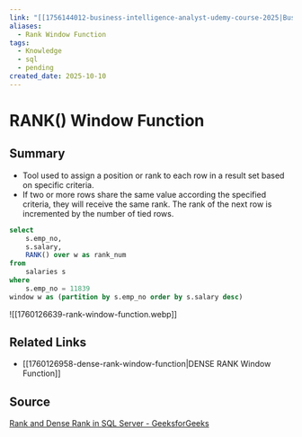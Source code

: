 ```yaml
---
link: "[[1756144012-business-intelligence-analyst-udemy-course-2025|Business Intelligence Analyst Udemy Course 2025]]"
aliases:
  - Rank Window Function
tags:
  - Knowledge
  - sql
  - pending
created_date: 2025-10-10
---
```

# RANK() Window Function
## Summary
- Tool used to assign a position or rank to each row in a result set based on specific criteria.
- If two or more rows share the same value according the specified criteria, they will receive the same rank. The rank of the next row is incremented by the number of tied rows.

```SQL
select
	s.emp_no,
	s.salary,
	RANK() over w as rank_num
from
	salaries s
where
	s.emp_no = 11839
window w as (partition by s.emp_no order by s.salary desc)
```

![[1760126639-rank-window-function.webp]]
## Related Links
- [[1760126958-dense-rank-window-function|DENSE RANK Window Function]]
## Source
[Rank and Dense Rank in SQL Server - GeeksforGeeks](https://www.geeksforgeeks.org/sql-server/rank-and-dense-rank-in-sql-server/)
